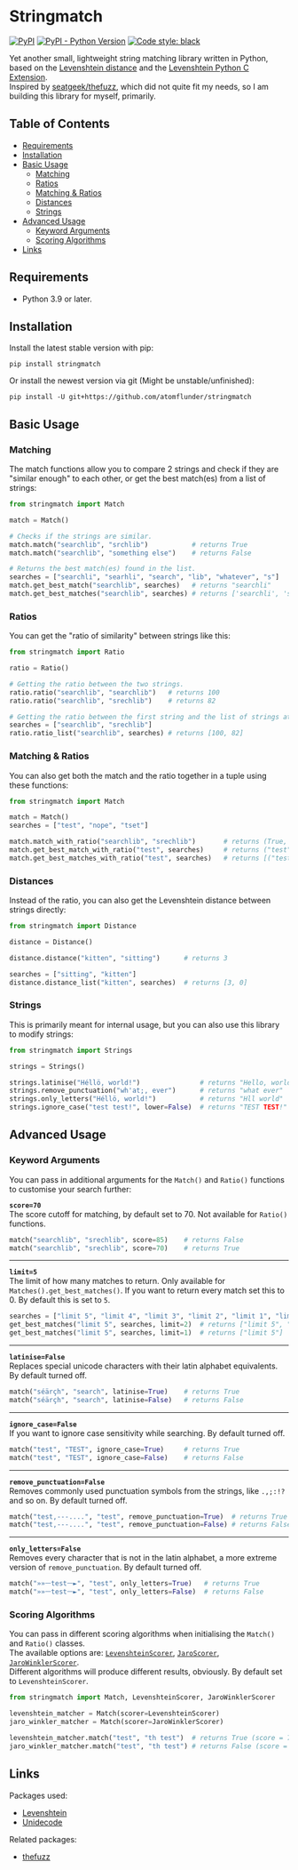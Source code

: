 # Stringmatch

[![PyPI](https://img.shields.io/pypi/v/stringmatch?color=blue)](https://pypi.org/project/stringmatch/) [![PyPI - Python Version](https://img.shields.io/pypi/pyversions/stringmatch)](https://pypi.org/project/stringmatch/) [![Code style: black](https://img.shields.io/badge/code%20style-black-000000.svg)](https://github.com/psf/black)


Yet another small, lightweight string matching library written in Python, based on the [Levenshtein distance](https://en.wikipedia.org/wiki/Levenshtein_distance) and the [Levenshtein Python C Extension](https://github.com/maxbachmann/Levenshtein).  
Inspired by [seatgeek/thefuzz](https://github.com/seatgeek/thefuzz), which did not quite fit my needs, so I am building this library for myself, primarily.

## Table of Contents
- [Requirements](#requirements)
- [Installation](#installation)
- [Basic Usage](#basic-usage)
  - [Matching](#matching)
  - [Ratios](#ratios)
  - [Matching & Ratios](#matching--ratios)
  - [Distances](#distances)
  - [Strings](#strings)
- [Advanced Usage](#advanced-usage)
    - [Keyword Arguments](#keyword-arguments)
    - [Scoring Algorithms](#scoring-algorithms)
- [Links](#links)

## Requirements

- Python 3.9 or later.

## Installation

Install the latest stable version with pip:

```
pip install stringmatch
```

Or install the newest version via git (Might be unstable/unfinished):
```
pip install -U git+https://github.com/atomflunder/stringmatch
```

## Basic Usage

### Matching

The match functions allow you to compare 2 strings and check if they are "similar enough" to each other, or get the best match(es) from a list of strings:

```python
from stringmatch import Match

match = Match()

# Checks if the strings are similar.
match.match("searchlib", "srchlib")           # returns True
match.match("searchlib", "something else")    # returns False

# Returns the best match(es) found in the list.
searches = ["searchli", "searhli", "search", "lib", "whatever", "s"]
match.get_best_match("searchlib", searches)   # returns "searchli"
match.get_best_matches("searchlib", searches) # returns ['searchli', 'searhli', 'search']
```

### Ratios

You can get the "ratio of similarity" between strings like this:

```python
from stringmatch import Ratio

ratio = Ratio()

# Getting the ratio between the two strings.
ratio.ratio("searchlib", "searchlib")   # returns 100
ratio.ratio("searchlib", "srechlib")    # returns 82

# Getting the ratio between the first string and the list of strings at once.
searches = ["searchlib", "srechlib"]
ratio.ratio_list("searchlib", searches) # returns [100, 82]
```

### Matching & Ratios

You can also get both the match and the ratio together in a tuple using these functions:

```python
from stringmatch import Match

match = Match()
searches = ["test", "nope", "tset"]

match.match_with_ratio("searchlib", "srechlib")       # returns (True, 82)
match.get_best_match_with_ratio("test", searches)     # returns ("test", 100)
match.get_best_matches_with_ratio("test", searches)   # returns [("test", 100), ("tset", 75)]
```

### Distances

Instead of the ratio, you can also get the Levenshtein distance between strings directly:

```python
from stringmatch import Distance

distance = Distance()

distance.distance("kitten", "sitting")      # returns 3

searches = ["sitting", "kitten"]
distance.distance_list("kitten", searches)  # returns [3, 0]
```

### Strings

This is primarily meant for internal usage, but you can also use this library to modify strings:

```python
from stringmatch import Strings

strings = Strings()

strings.latinise("Héllö, world!")               # returns "Hello, world!"
strings.remove_punctuation("wh'at;, ever")      # returns "what ever"
strings.only_letters("Héllö, world!")           # returns "Hll world"
strings.ignore_case("test test!", lower=False)  # returns "TEST TEST!"
```

## Advanced Usage

### Keyword Arguments
You can pass in additional arguments for the `Match()` and `Ratio()` functions to customise your search further:

**`score=70`**  
The score cutoff for matching, by default set to 70. Not available for `Ratio()` functions.

```python
match("searchlib", "srechlib", score=85)    # returns False
match("searchlib", "srechlib", score=70)    # returns True
```

---

**`limit=5`**  
The limit of how many matches to return. Only available for `Matches().get_best_matches()`. If you want to return every match set this to 0. By default this is set to `5`.

```python
searches = ["limit 5", "limit 4", "limit 3", "limit 2", "limit 1", "limit 0"]
get_best_matches("limit 5", searches, limit=2)  # returns ["limit 5", "limit 4"]
get_best_matches("limit 5", searches, limit=1)  # returns ["limit 5"]
```

---

**`latinise=False`**  
Replaces special unicode characters with their latin alphabet equivalents. By default turned off.

```python
match("séärçh", "search", latinise=True)    # returns True
match("séärçh", "search", latinise=False)   # returns False
```

---

**`ignore_case=False`**  
If you want to ignore case sensitivity while searching. By default turned off.

```python
match("test", "TEST", ignore_case=True)     # returns True
match("test", "TEST", ignore_case=False)    # returns False
```

---

**`remove_punctuation=False`**  
Removes commonly used punctuation symbols from the strings, like `.,;:!?` and so on. By default turned off.

```python
match("test,---....", "test", remove_punctuation=True)  # returns True
match("test,---....", "test", remove_punctuation=False) # returns False
```

---

**`only_letters=False`**  
Removes every character that is not in the latin alphabet, a more extreme version of `remove_punctuation`. By default turned off.

```python
match("»»ᅳtestᅳ►", "test", only_letters=True)   # returns True
match("»»ᅳtestᅳ►", "test", only_letters=False)  # returns False
```

### Scoring Algorithms

You can pass in different scoring algorithms when initialising the `Match()` and `Ratio()` classes.  
The available options are: [`LevenshteinScorer`](https://en.wikipedia.org/wiki/Levenshtein_distance), [`JaroScorer`](https://en.wikipedia.org/wiki/Jaro–Winkler_distance#Jaro_similarity), [`JaroWinklerScorer`](https://en.wikipedia.org/wiki/Jaro–Winkler_distance#Jaro–Winkler_similarity).   
Different algorithms will produce different results, obviously. By default set to `LevenshteinScorer`.

```python
from stringmatch import Match, LevenshteinScorer, JaroWinklerScorer

levenshtein_matcher = Match(scorer=LevenshteinScorer)
jaro_winkler_matcher = Match(scorer=JaroWinklerScorer)

levenshtein_matcher.match("test", "th test")  # returns True (score = 73)
jaro_winkler_matcher.match("test", "th test") # returns False (score = 60)
```


## Links

Packages used:

- [Levenshtein](https://github.com/maxbachmann/Levenshtein)
- [Unidecode](https://github.com/avian2/unidecode)

Related packages:

- [thefuzz](https://github.com/seatgeek/thefuzz)
